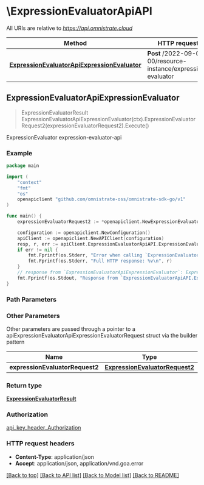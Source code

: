 # \ExpressionEvaluatorApiAPI

All URIs are relative to *https://api.omnistrate.cloud*

Method | HTTP request | Description
------------- | ------------- | -------------
[**ExpressionEvaluatorApiExpressionEvaluator**](ExpressionEvaluatorApiAPI.md#ExpressionEvaluatorApiExpressionEvaluator) | **Post** /2022-09-01-00/resource-instance/expression-evaluator | ExpressionEvaluator expression-evaluator-api



## ExpressionEvaluatorApiExpressionEvaluator

> ExpressionEvaluatorResult ExpressionEvaluatorApiExpressionEvaluator(ctx).ExpressionEvaluatorRequest2(expressionEvaluatorRequest2).Execute()

ExpressionEvaluator expression-evaluator-api

### Example

```go
package main

import (
	"context"
	"fmt"
	"os"
	openapiclient "github.com/omnistrate-oss/omnistrate-sdk-go/v1"
)

func main() {
	expressionEvaluatorRequest2 := *openapiclient.NewExpressionEvaluatorRequest2("mysql", "s-12345678") // ExpressionEvaluatorRequest2 | 

	configuration := openapiclient.NewConfiguration()
	apiClient := openapiclient.NewAPIClient(configuration)
	resp, r, err := apiClient.ExpressionEvaluatorApiAPI.ExpressionEvaluatorApiExpressionEvaluator(context.Background()).ExpressionEvaluatorRequest2(expressionEvaluatorRequest2).Execute()
	if err != nil {
		fmt.Fprintf(os.Stderr, "Error when calling `ExpressionEvaluatorApiAPI.ExpressionEvaluatorApiExpressionEvaluator``: %v\n", err)
		fmt.Fprintf(os.Stderr, "Full HTTP response: %v\n", r)
	}
	// response from `ExpressionEvaluatorApiExpressionEvaluator`: ExpressionEvaluatorResult
	fmt.Fprintf(os.Stdout, "Response from `ExpressionEvaluatorApiAPI.ExpressionEvaluatorApiExpressionEvaluator`: %v\n", resp)
}
```

### Path Parameters



### Other Parameters

Other parameters are passed through a pointer to a apiExpressionEvaluatorApiExpressionEvaluatorRequest struct via the builder pattern


Name | Type | Description  | Notes
------------- | ------------- | ------------- | -------------
 **expressionEvaluatorRequest2** | [**ExpressionEvaluatorRequest2**](ExpressionEvaluatorRequest2.md) |  | 

### Return type

[**ExpressionEvaluatorResult**](ExpressionEvaluatorResult.md)

### Authorization

[api_key_header_Authorization](../README.md#api_key_header_Authorization)

### HTTP request headers

- **Content-Type**: application/json
- **Accept**: application/json, application/vnd.goa.error

[[Back to top]](#) [[Back to API list]](../README.md#documentation-for-api-endpoints)
[[Back to Model list]](../README.md#documentation-for-models)
[[Back to README]](../README.md)

